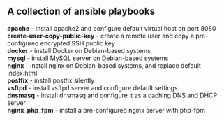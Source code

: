 ## A collection of ansible playbooks 

**apache** - install apache2 and configure default virtual host on port 8080<br />
**create-user-copy-public-key** - create a remote user and copy a pre-configured encrypted SSH public key<br />
**docker** - install Docker on Debian-based systems<br />
**mysql** - install MySQL server on Debian-based systems<br />
**nginx** - install nginx on Debian-based systems, and replace default index.html<br />
**postfix** - install postfix silently<br />
**vsftpd** - install vsftpd server and configure default settings<br />
**dnsmasq** - install dnsmasq and configure it as a caching DNS and DHCP server<br />
**nginx_php_fpm** - install a pre-configured nginx server with php-fpm<br />
